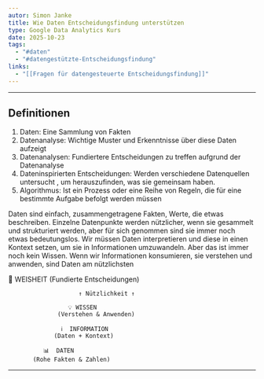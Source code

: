 ```yaml
---
autor: Simon Janke
title: Wie Daten Entscheidungsfindung unterstützen
type: Google Data Analytics Kurs
date: 2025-10-23
tags:
  - "#daten"
  - "#datengestützte-Entscheidungsfindung"
links:
  - "[[Fragen für datengesteuerte Entscheidungsfindung]]"
---
```

---

## Definitionen

1. Daten: Eine Sammlung von Fakten
2. Datenanalyse: Wichtige Muster und Erkenntnisse über diese Daten aufzeigt
3. Datenanalysen: Fundiertere Entscheidungen zu treffen aufgrund der Datenanalyse
4. Dateninspirierten Entscheidungen: Werden verschiedene Datenquellen untersucht , um herauszufinden, was sie gemeinsam haben.
5. Algorithmus: Ist ein Prozess oder eine Reihe von Regeln, die für eine bestimmte Aufgabe befolgt werden müssen


Daten sind einfach, zusammengetragene Fakten, Werte, die etwas beschreiben. Einzelne Datenpunkte werden nützlicher, wenn sie gesammelt und strukturiert werden, aber für sich genommen sind sie immer noch etwas bedeutungslos. Wir müssen Daten interpretieren und diese in einen Kontext setzen, um sie in Informationen umzuwandeln. Aber das ist immer noch kein Wissen. Wenn wir Informationen konsumieren, sie verstehen und anwenden, sind Daten am nützlichsten

🎯
                       WEISHEIT
                     (Fundierte Entscheidungen)
                          
                        ↑ Nützlichkeit ↑
                       
                     💡 WISSEN
                  (Verstehen & Anwenden)
                   
                   ℹ️  INFORMATION
                 (Daten + Kontext)
                
              📊  DATEN
           (Rohe Fakten & Zahlen)

___